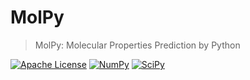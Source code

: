 # MolPy
> MolPy: Molecular Properties Prediction by Python

[![Apache License](https://img.shields.io/badge/License-v2.0-ff79b4.svg)](https://github.com/MolPy/MolPy/blob/master/LICENSE)
[![NumPy](https://img.shields.io/badge/NumPy-1.9.2-brightgreen.svg)](http://www.numpy.org/)
[![SciPy](https://img.shields.io/badge/SciPy-0.14.0-blue.svg)](http://www.scipy.org/)
